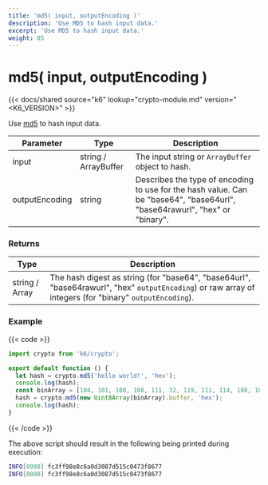 ```yaml
---
title: 'md5( input, outputEncoding )'
description: 'Use MD5 to hash input data.'
excerpt: 'Use MD5 to hash input data.'
weight: 05
---
```


# md5( input, outputEncoding )

{{< docs/shared source="k6" lookup="crypto-module.md" version="<K6_VERSION>" >}}

Use [md5](https://golang.org/pkg/crypto/md5/) to hash input data.

| Parameter      | Type                 | Description                                                                                                                |
| -------------- | -------------------- | -------------------------------------------------------------------------------------------------------------------------- |
| input          | string / ArrayBuffer | The input string or `ArrayBuffer` object to hash.                                                                          |
| outputEncoding | string               | Describes the type of encoding to use for the hash value. Can be "base64", "base64url", "base64rawurl", "hex" or "binary". |

### Returns

| Type           | Description                                                                                                                                             |
| -------------- | ------------------------------------------------------------------------------------------------------------------------------------------------------- |
| string / Array | The hash digest as string (for "base64", "base64url", "base64rawurl", "hex" `outputEncoding`) or raw array of integers (for "binary" `outputEncoding`). |

### Example

{{< code >}}

```javascript
import crypto from 'k6/crypto';

export default function () {
  let hash = crypto.md5('hello world!', 'hex');
  console.log(hash);
  const binArray = [104, 101, 108, 108, 111, 32, 119, 111, 114, 108, 100, 33];
  hash = crypto.md5(new Uint8Array(binArray).buffer, 'hex');
  console.log(hash);
}
```

{{< /code >}}

The above script should result in the following being printed during execution:

```bash
INFO[0000] fc3ff98e8c6a0d3087d515c0473f8677
INFO[0000] fc3ff98e8c6a0d3087d515c0473f8677
```
